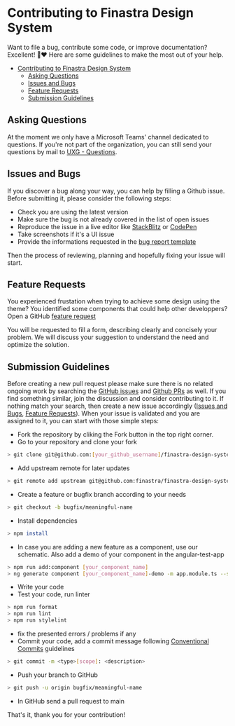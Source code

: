 # Contributing to Finastra Design System

Want to file a bug, contribute some code, or improve documentation? Excellent! 🤗❤️
Here are some guidelines to make the most out of your help.

- [Contributing to Finastra Design System](#contributing-to-finastra-design-system)
  - [ Asking Questions](#-asking-questions)
  - [ Issues and Bugs](#-issues-and-bugs)
  - [ Feature Requests](#-feature-requests)
  - [ Submission Guidelines](#-submission-guidelines)

## <a name="questions"></a> Asking Questions

At the moment we only have a Microsoft Teams' channel dedicated to questions. If you're not part of the organization, you can still send your questions by mail to [UXG - Questions](206630c8.finastra.com@emea.teams.ms).

## <a name="issues"></a> Issues and Bugs

If you discover a bug along your way, you can help by filling a Github issue.
Before submitting it, please consider the following steps:

- Check you are using the latest version
- Make sure the bug is not already covered in the list of open issues
- Reproduce the issue in a live editor like [StackBlitz](https://stackblitz.com/) or [CodePen](https://codepen.io/)
- Take screenshots if it's a UI issue
- Provide the informations requested in the [bug report template](https://github.com/finastra/finastra-design-system/issues/new?template=bug_report.md)

Then the process of reviewing, planning and hopefully fixing your issue will start.

## <a name="features"></a> Feature Requests

You experienced frustation when trying to achieve some design using the theme?
You identified some components that could help other developpers?
Open a GitHub [feature request](https://github.com/finastra/finastra-design-system/issues/new?template=feature_request.md)

You will be requested to fill a form, describing clearly and concisely your problem. We will discuss your suggestion to understand the need and optimize the solution.

## <a name="submit"></a> Submission Guidelines

Before creating a new pull request please make sure there is no related ongoing work by searching the [GitHub issues](https://github.com/finastra/finastra-design-system/issues) and [Github PRs](https://github.com/finastra/finastra-design-system/pulls) as well.
If you find something similar, join the discussion and consider contributing to it.
If nothing match your search, then create a new issue accordingly ([Issues and Bugs](#issues), [Feature Requests](#features)).
When your issue is validated and you are assigned to it, you can start with those simple steps:

- Fork the repository by cliking the Fork button in the top right corner.
- Go to your repository and clone your fork

```sh
> git clone git@github.com:[your_github_username]/finastra-design-system.git
```

- Add upstream remote for later updates

```sh
> git remote add upstream git@github.com:finastra/finastra-design-system.git
```

- Create a feature or bugfix branch according to your needs

```sh
> git checkout -b bugfix/meaningful-name
```

- Install dependencies

```sh
> npm install
```

- In case you are adding a new feature as a component, use our schematic. Also add a demo of your component in the angular-test-app

```sh
> npm run add:component [your_component_name]
> ng generate component [your_component_name]-demo -m app.module.ts --style=scss
```

- Write your code
- Test your code, run linter

```sh
> npm run format
> npm run lint
> npm run stylelint
```

- fix the presented errors / problems if any
- Commit your code, add a commit message following [Conventional Commits](https://www.conventionalcommits.org/en/v1.0.0-beta.4/) guidelines

```sh
> git commit -m <type>[scope]: <description>
```

- Push your branch to GitHub

```sh
> git push -u origin bugfix/meaningful-name
```

- In GitHub send a pull request to main

That's it, thank you for your contribution!
